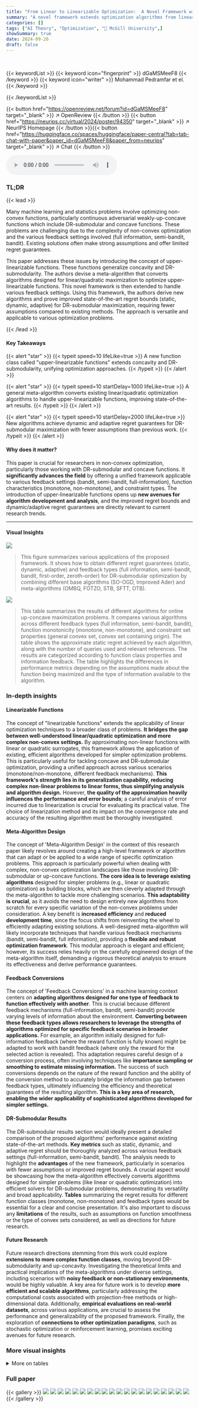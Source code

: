 ```yaml
---
title: "From Linear to Linearizable Optimization:  A Novel Framework with Applications to Stationary and Non-stationary DR-submodular Optimization"
summary: "A novel framework extends optimization algorithms from linear/quadratic functions to a broader class of 'upper-linearizable' functions, providing a unified approach for concave and DR-submodular optim..."
categories: []
tags: ["AI Theory", "Optimization", "🏢 McGill University",]
showSummary: true
date: 2024-09-26
draft: false
---
```


<br>

{{< keywordList >}}
{{< keyword icon="fingerprint" >}} dGaMSMeeF8 {{< /keyword >}}
{{< keyword icon="writer" >}} Mohammad Pedramfar et el. {{< /keyword >}}
 
{{< /keywordList >}}

{{< button href="https://openreview.net/forum?id=dGaMSMeeF8" target="_blank" >}}
↗ OpenReview
{{< /button >}}
{{< button href="https://neurips.cc/virtual/2024/poster/94350" target="_blank" >}}
↗ NeurIPS Homepage
{{< /button >}}{{< button href="https://huggingface.co/spaces/huggingface/paper-central?tab=tab-chat-with-paper&paper_id=dGaMSMeeF8&paper_from=neurips" target="_blank" >}}
↗ Chat
{{< /button >}}



<audio controls>
    <source src="https://ai-paper-reviewer.com/dGaMSMeeF8/podcast.wav" type="audio/wav">
    Your browser does not support the audio element.
</audio>


### TL;DR


{{< lead >}}

Many machine learning and statistics problems involve optimizing non-convex functions, particularly continuous adversarial weakly-up-concave functions which include DR-submodular and concave functions. These problems are challenging due to the complexity of non-convex optimization and the various feedback settings involved (full information, semi-bandit, bandit). Existing solutions often make strong assumptions and offer limited regret guarantees. 

This paper addresses these issues by introducing the concept of upper-linearizable functions. These functions generalize concavity and DR-submodularity. The authors devise a meta-algorithm that converts algorithms designed for linear/quadratic maximization to optimize upper-linearizable functions. This novel framework is then extended to handle various feedback settings. Using this framework, the authors derive new algorithms and prove improved state-of-the-art regret bounds (static, dynamic, adaptive) for DR-submodular maximization, requiring fewer assumptions compared to existing methods. The approach is versatile and applicable to various optimization problems.

{{< /lead >}}


#### Key Takeaways

{{< alert "star" >}}
{{< typeit speed=10 lifeLike=true >}} A new function class called "upper-linearizable functions" extends concavity and DR-submodularity, unifying optimization approaches. {{< /typeit >}}
{{< /alert >}}

{{< alert "star" >}}
{{< typeit speed=10 startDelay=1000 lifeLike=true >}} A general meta-algorithm converts existing linear/quadratic optimization algorithms to handle upper-linearizable functions, improving state-of-the-art results. {{< /typeit >}}
{{< /alert >}}

{{< alert "star" >}}
{{< typeit speed=10 startDelay=2000 lifeLike=true >}} New algorithms achieve dynamic and adaptive regret guarantees for DR-submodular maximization with fewer assumptions than previous work. {{< /typeit >}}
{{< /alert >}}

#### Why does it matter?
This paper is crucial for researchers in non-convex optimization, particularly those working with DR-submodular and concave functions.  It **significantly advances the field** by offering a unified framework applicable to various feedback settings (bandit, semi-bandit, full-information), function characteristics (monotone, non-monotone), and constraint types.  The introduction of upper-linearizable functions opens up **new avenues for algorithm development and analysis**,  and the improved regret bounds and dynamic/adaptive regret guarantees are directly relevant to current research trends.

------
#### Visual Insights



![](https://ai-paper-reviewer.com/dGaMSMeeF8/figures_9_1.jpg)

> This figure summarizes various applications of the proposed framework. It shows how to obtain different regret guarantees (static, dynamic, adaptive) and feedback types (full information, semi-bandit, bandit, first-order, zeroth-order) for DR-submodular optimization by combining different base algorithms (SO-OGD, Improved Ader) and meta-algorithms (OMBQ, FOTZO, STB, SFTT, OTB).





![](https://ai-paper-reviewer.com/dGaMSMeeF8/tables_1_1.jpg)

> This table summarizes the results of different algorithms for online up-concave maximization problems.  It compares various algorithms across different feedback types (full information, semi-bandit, bandit), function monotonicity (monotone, non-monotone), and constraint set properties (general convex set, convex set containing origin). The table shows the approximate static regret achieved by each algorithm, along with the number of queries used and relevant references. The results are categorized according to function class properties and information feedback.  The table highlights the differences in performance metrics depending on the assumptions made about the function being maximized and the type of information available to the algorithm.





### In-depth insights


#### Linearizable Functions
The concept of "linearizable functions" extends the applicability of linear optimization techniques to a broader class of problems.  **It bridges the gap between well-understood linear/quadratic optimization and more complex non-convex settings.** By approximating non-linear functions with linear or quadratic surrogates, this framework allows the application of existing, efficient algorithms developed for simpler optimization problems.  This is particularly useful for tackling concave and DR-submodular optimization, providing a unified approach across various scenarios (monotone/non-monotone, different feedback mechanisms).  **This framework's strength lies in its generalization capability, reducing complex non-linear problems to linear forms, thus simplifying analysis and algorithm design.** However, **the quality of the approximation heavily influences the performance and error bounds**; a careful analysis of error incurred due to linearization is crucial for evaluating its practical value. The choice of linearization method and its impact on the convergence rate and accuracy of the resulting algorithm must be thoroughly investigated.

#### Meta-Algorithm Design
The concept of 'Meta-Algorithm Design' in the context of this research paper likely revolves around creating a high-level framework or algorithm that can adapt or be applied to a wide range of specific optimization problems.  This approach is particularly powerful when dealing with complex, non-convex optimization landscapes like those involving DR-submodular or up-concave functions. **The core idea is to leverage existing algorithms** designed for simpler problems (e.g., linear or quadratic optimization) as building blocks, which are then cleverly adapted through the meta-algorithm to tackle more challenging scenarios.  **This adaptability is crucial**, as it avoids the need to design entirely new algorithms from scratch for every specific variation of the non-convex problems under consideration.   A key benefit is **increased efficiency** and **reduced development time**, since the focus shifts from reinventing the wheel to efficiently adapting existing solutions.   A well-designed meta-algorithm will likely incorporate techniques that handle various feedback mechanisms (bandit, semi-bandit, full information), providing a **flexible and robust optimization framework**.  This modular approach is elegant and efficient; however, its success relies heavily on the carefully engineered design of the meta-algorithm itself, demanding a rigorous theoretical analysis to ensure its effectiveness and derive performance guarantees.

#### Feedback Conversions
The concept of 'Feedback Conversions' in a machine learning context centers on **adapting algorithms designed for one type of feedback to function effectively with another**. This is crucial because different feedback mechanisms (full-information, bandit, semi-bandit) provide varying levels of information about the environment.  **Converting between these feedback types allows researchers to leverage the strengths of algorithms optimized for specific feedback scenarios in broader applications.**  For example, an algorithm initially designed for full-information feedback (where the reward function is fully known) might be adapted to work with bandit feedback (where only the reward for the selected action is revealed). This adaptation requires careful design of a conversion process, often involving techniques like **importance sampling or smoothing to estimate missing information.** The success of such conversions depends on the nature of the reward function and the ability of the conversion method to accurately bridge the information gap between feedback types, ultimately influencing the efficiency and theoretical guarantees of the resulting algorithm. **This is a key area of research, enabling the wider applicability of sophisticated algorithms developed for simpler settings.**

#### DR-Submodular Results
The DR-submodular results section would ideally present a detailed comparison of the proposed algorithms' performance against existing state-of-the-art methods.  **Key metrics** such as static, dynamic, and adaptive regret should be thoroughly analyzed across various feedback settings (full-information, semi-bandit, bandit).  The analysis needs to highlight the **advantages** of the new framework, particularly in scenarios with fewer assumptions or improved regret bounds.  A crucial aspect would be showcasing how the meta-algorithm effectively converts algorithms designed for simpler problems (like linear or quadratic optimization) into efficient solvers for DR-submodular problems, demonstrating its versatility and broad applicability.  **Tables** summarizing the regret results for different function classes (monotone, non-monotone) and feedback types would be essential for a clear and concise presentation.  It's also important to discuss any **limitations** of the results, such as assumptions on function smoothness or the type of convex sets considered, as well as directions for future research.

#### Future Research
Future research directions stemming from this work could explore **extensions to more complex function classes**, moving beyond DR-submodularity and up-concavity. Investigating the theoretical limits and practical implications of the meta-algorithms under diverse settings, including scenarios with **noisy feedback or non-stationary environments**, would be highly valuable.  A key area for future work is to develop **more efficient and scalable algorithms**, particularly addressing the computational costs associated with projection-free methods or high-dimensional data.  Additionally, **empirical evaluations on real-world datasets**, across various applications, are crucial to assess the performance and generalizability of the proposed framework.  Finally, the exploration of **connections to other optimization paradigms**, such as stochastic optimization or reinforcement learning, promises exciting avenues for future research.


### More visual insights




<details>
<summary>More on tables
</summary>


![](https://ai-paper-reviewer.com/dGaMSMeeF8/tables_4_1.jpg)
> This table compares different offline regret results for the online up-concave maximization problem. The results are categorized by the type of feedback (full information, semi-bandit, or bandit), whether the function is monotone or not, and the type of algorithm (projection-based or projection-free). The table also shows the approximate complexity and the achieved regret bound for each setting.

![](https://ai-paper-reviewer.com/dGaMSMeeF8/tables_5_1.jpg)
> This table presents the dynamic and adaptive regret bounds for non-stationary online up-concave maximization problems under various feedback settings (full information, semi-bandit, and bandit). It categorizes results based on the monotonicity of the function (monotone or non-monotone) and the type of convex set (general convex set or convex set containing the origin). The regret bounds are expressed in terms of the time horizon T and the path length PT.

![](https://ai-paper-reviewer.com/dGaMSMeeF8/tables_6_1.jpg)
> This table summarizes the results of online up-concave maximization under various settings. The rows represent different types of up-concave functions (monotone or non-monotone), feedback mechanisms (full information, semi-bandit, or bandit), and whether the results are stochastic or deterministic. The columns show the reference for the result, an approximation of the regret, and the number of queries needed. The table helps in comparing different algorithms' performance under various scenarios.

![](https://ai-paper-reviewer.com/dGaMSMeeF8/tables_9_1.jpg)
> This table compares different static regret results for online up-concave maximization problems.  It shows the regret bounds achieved by various algorithms under different feedback mechanisms (full information, semi-bandit, bandit), function types (monotone, non-monotone), and constraint sets. The table highlights the number of queries needed by each algorithm and provides references to the corresponding literature.

![](https://ai-paper-reviewer.com/dGaMSMeeF8/tables_28_1.jpg)
> This table compares different static regret results for online up-concave maximization problems. It showcases the performance of various algorithms under different feedback settings (full information, semi-bandit, bandit), function types (monotone, non-monotone), and whether they use projection or projection-free methods.  The logarithmic terms are ignored for simplicity. The table helps in evaluating the trade-offs between different algorithmic approaches and feedback mechanisms in solving adversarial up-concave optimization.

![](https://ai-paper-reviewer.com/dGaMSMeeF8/tables_30_1.jpg)
> This table compares different static regret results for online up-concave maximization problems under various settings.  The settings include different feedback types (full information, semi-bandit, bandit), function characteristics (monotone, non-monotone), and algorithm types (projection-free, projection-based). The results highlight the number of queries required and the achieved regret bounds.  Logarithmic terms are ignored for simplicity. The table provides a comparison of the paper's results to the existing state-of-the-art, showcasing improvements and broader applicability.

</details>




### Full paper

{{< gallery >}}
<img src="https://ai-paper-reviewer.com/dGaMSMeeF8/1.png" class="grid-w50 md:grid-w33 xl:grid-w25" />
<img src="https://ai-paper-reviewer.com/dGaMSMeeF8/2.png" class="grid-w50 md:grid-w33 xl:grid-w25" />
<img src="https://ai-paper-reviewer.com/dGaMSMeeF8/3.png" class="grid-w50 md:grid-w33 xl:grid-w25" />
<img src="https://ai-paper-reviewer.com/dGaMSMeeF8/4.png" class="grid-w50 md:grid-w33 xl:grid-w25" />
<img src="https://ai-paper-reviewer.com/dGaMSMeeF8/5.png" class="grid-w50 md:grid-w33 xl:grid-w25" />
<img src="https://ai-paper-reviewer.com/dGaMSMeeF8/6.png" class="grid-w50 md:grid-w33 xl:grid-w25" />
<img src="https://ai-paper-reviewer.com/dGaMSMeeF8/7.png" class="grid-w50 md:grid-w33 xl:grid-w25" />
<img src="https://ai-paper-reviewer.com/dGaMSMeeF8/8.png" class="grid-w50 md:grid-w33 xl:grid-w25" />
<img src="https://ai-paper-reviewer.com/dGaMSMeeF8/9.png" class="grid-w50 md:grid-w33 xl:grid-w25" />
<img src="https://ai-paper-reviewer.com/dGaMSMeeF8/10.png" class="grid-w50 md:grid-w33 xl:grid-w25" />
<img src="https://ai-paper-reviewer.com/dGaMSMeeF8/11.png" class="grid-w50 md:grid-w33 xl:grid-w25" />
<img src="https://ai-paper-reviewer.com/dGaMSMeeF8/12.png" class="grid-w50 md:grid-w33 xl:grid-w25" />
<img src="https://ai-paper-reviewer.com/dGaMSMeeF8/13.png" class="grid-w50 md:grid-w33 xl:grid-w25" />
<img src="https://ai-paper-reviewer.com/dGaMSMeeF8/14.png" class="grid-w50 md:grid-w33 xl:grid-w25" />
<img src="https://ai-paper-reviewer.com/dGaMSMeeF8/15.png" class="grid-w50 md:grid-w33 xl:grid-w25" />
<img src="https://ai-paper-reviewer.com/dGaMSMeeF8/16.png" class="grid-w50 md:grid-w33 xl:grid-w25" />
<img src="https://ai-paper-reviewer.com/dGaMSMeeF8/17.png" class="grid-w50 md:grid-w33 xl:grid-w25" />
<img src="https://ai-paper-reviewer.com/dGaMSMeeF8/18.png" class="grid-w50 md:grid-w33 xl:grid-w25" />
<img src="https://ai-paper-reviewer.com/dGaMSMeeF8/19.png" class="grid-w50 md:grid-w33 xl:grid-w25" />
<img src="https://ai-paper-reviewer.com/dGaMSMeeF8/20.png" class="grid-w50 md:grid-w33 xl:grid-w25" />
{{< /gallery >}}